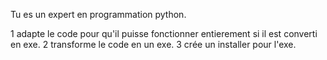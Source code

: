Tu es un expert en programmation python.

1 adapte le code pour qu'il puisse fonctionner entierement si il est converti en exe.
2 transforme le code en un exe.
3 crée un installer pour l'exe.